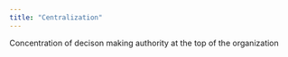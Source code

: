 ```yaml
---
title: "Centralization"
---
```

Concentration of decison making authority at the top of the organization

